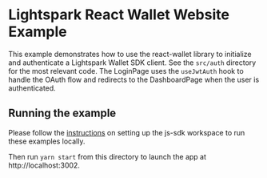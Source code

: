 # Lightspark React Wallet Website Example

This example demonstrates how to use the react-wallet library to initialize and authenticate a Lightspark Wallet SDK client. See the `src/auth` directory for the most relevant code. The LoginPage uses the `useJwtAuth` hook to handle the OAuth flow and redirects to the DashboardPage when the user is authenticated.

## Running the example

Please follow the [instructions](https://github.com/lightsparkdev/js-sdk#running-the-sdks-and-examples) on setting up the js-sdk workspace to run these examples locally.

Then run `yarn start` from this directory to launch the app at http://localhost:3002.
